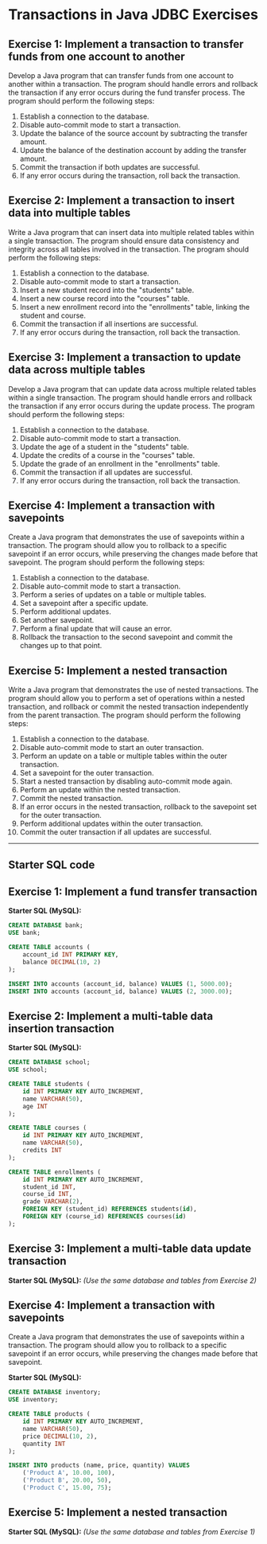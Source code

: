 # Transactions in Java JDBC Exercises



## Exercise 1: Implement a transaction to transfer funds from one account to another

Develop a Java program that can transfer funds from one account to another within a transaction. The program should handle errors and rollback the transaction if any error occurs during the fund transfer process. The program should perform the following steps:

1. Establish a connection to the database.
2. Disable auto-commit mode to start a transaction.
3. Update the balance of the source account by subtracting the transfer amount.
4. Update the balance of the destination account by adding the transfer amount.
5. Commit the transaction if both updates are successful.
6. If any error occurs during the transaction, roll back the transaction.

## Exercise 2: Implement a transaction to insert data into multiple tables

Write a Java program that can insert data into multiple related tables within a single transaction. The program should ensure data consistency and integrity across all tables involved in the transaction. The program should perform the following steps:

1. Establish a connection to the database.
2. Disable auto-commit mode to start a transaction.
3. Insert a new student record into the "students" table.
4. Insert a new course record into the "courses" table.
5. Insert a new enrollment record into the "enrollments" table, linking the student and course.
6. Commit the transaction if all insertions are successful.
7. If any error occurs during the transaction, roll back the transaction.

## Exercise 3: Implement a transaction to update data across multiple tables

Develop a Java program that can update data across multiple related tables within a single transaction. The program should handle errors and rollback the transaction if any error occurs during the update process. The program should perform the following steps:

1. Establish a connection to the database.
2. Disable auto-commit mode to start a transaction.
3. Update the age of a student in the "students" table.
4. Update the credits of a course in the "courses" table.
5. Update the grade of an enrollment in the "enrollments" table.
6. Commit the transaction if all updates are successful.
7. If any error occurs during the transaction, roll back the transaction.

## Exercise 4: Implement a transaction with savepoints
Create a Java program that demonstrates the use of savepoints within a transaction. The program should allow you to rollback to a specific savepoint if an error occurs, while preserving the changes made before that savepoint. The program should perform the following steps:

1. Establish a connection to the database.
2. Disable auto-commit mode to start a transaction.
3. Perform a series of updates on a table or multiple tables.
4. Set a savepoint after a specific update.
5. Perform additional updates.
6. Set another savepoint.
7. Perform a final update that will cause an error.
8. Rollback the transaction to the second savepoint and commit the changes up to that point.

## Exercise 5: Implement a nested transaction

Write a Java program that demonstrates the use of nested transactions. The program should allow you to perform a set of operations within a nested transaction, and rollback or commit the nested transaction independently from the parent transaction. The program should perform the following steps:

1. Establish a connection to the database.
2. Disable auto-commit mode to start an outer transaction.
3. Perform an update on a table or multiple tables within the outer transaction.
4. Set a savepoint for the outer transaction.
5. Start a nested transaction by disabling auto-commit mode again.
6. Perform an update within the nested transaction.
7. Commit the nested transaction.
8. If an error occurs in the nested transaction, rollback to the savepoint set for the outer transaction.
9. Perform additional updates within the outer transaction.
10. Commit the outer transaction if all updates are successful.

---

## Starter SQL code 

## Exercise 1: Implement a fund transfer transaction

**Starter SQL (MySQL):**
```sql
CREATE DATABASE bank;
USE bank;

CREATE TABLE accounts (
    account_id INT PRIMARY KEY,
    balance DECIMAL(10, 2)
);

INSERT INTO accounts (account_id, balance) VALUES (1, 5000.00);
INSERT INTO accounts (account_id, balance) VALUES (2, 3000.00);
```

## Exercise 2: Implement a multi-table data insertion transaction

**Starter SQL (MySQL):**
```sql
CREATE DATABASE school;
USE school;

CREATE TABLE students (
    id INT PRIMARY KEY AUTO_INCREMENT,
    name VARCHAR(50),
    age INT
);

CREATE TABLE courses (
    id INT PRIMARY KEY AUTO_INCREMENT,
    name VARCHAR(50),
    credits INT
);

CREATE TABLE enrollments (
    id INT PRIMARY KEY AUTO_INCREMENT,
    student_id INT,
    course_id INT,
    grade VARCHAR(2),
    FOREIGN KEY (student_id) REFERENCES students(id),
    FOREIGN KEY (course_id) REFERENCES courses(id)
);
```

## Exercise 3: Implement a multi-table data update transaction

**Starter SQL (MySQL):** *(Use the same database and tables from Exercise 2)*

## Exercise 4: Implement a transaction with savepoints

Create a Java program that demonstrates the use of savepoints within a transaction. The program should allow you to rollback to a specific savepoint if an error occurs, while preserving the changes made before that savepoint.

**Starter SQL (MySQL):**
```sql
CREATE DATABASE inventory;
USE inventory;

CREATE TABLE products (
    id INT PRIMARY KEY AUTO_INCREMENT,
    name VARCHAR(50),
    price DECIMAL(10, 2),
    quantity INT
);

INSERT INTO products (name, price, quantity) VALUES
    ('Product A', 10.00, 100),
    ('Product B', 20.00, 50),
    ('Product C', 15.00, 75);
```

## Exercise 5: Implement a nested transaction

**Starter SQL (MySQL):** *(Use the same database and tables from Exercise 1)*
